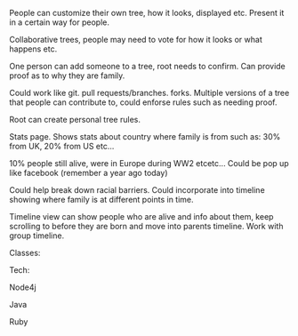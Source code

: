 People can customize their own tree, how it looks, displayed etc. Present it in a certain way for people.

Collaborative trees, people may need to vote for how it looks or what happens etc.

One person can add someone to a tree, root needs to confirm. Can provide proof as to why they are family.

Could work like git. pull requests/branches. forks. Multiple versions of a tree that people can contribute to, could enforse rules such as needing proof.

Root can create personal tree rules.

Stats page. Shows stats about country where family is from such as: 30% from UK, 20% from US etc...

10% people still alive, were in Europe during WW2 etcetc... Could be pop up like facebook \(remember a year ago today\)

Could help break down racial barriers. Could incorporate into timeline showing where family is at different points in time.

Timeline view can show people who are alive and info about them, keep scrolling to before they are born and move into parents timeline. Work with group timeline.

Classes:



Tech:

Node4j

Java

Ruby

